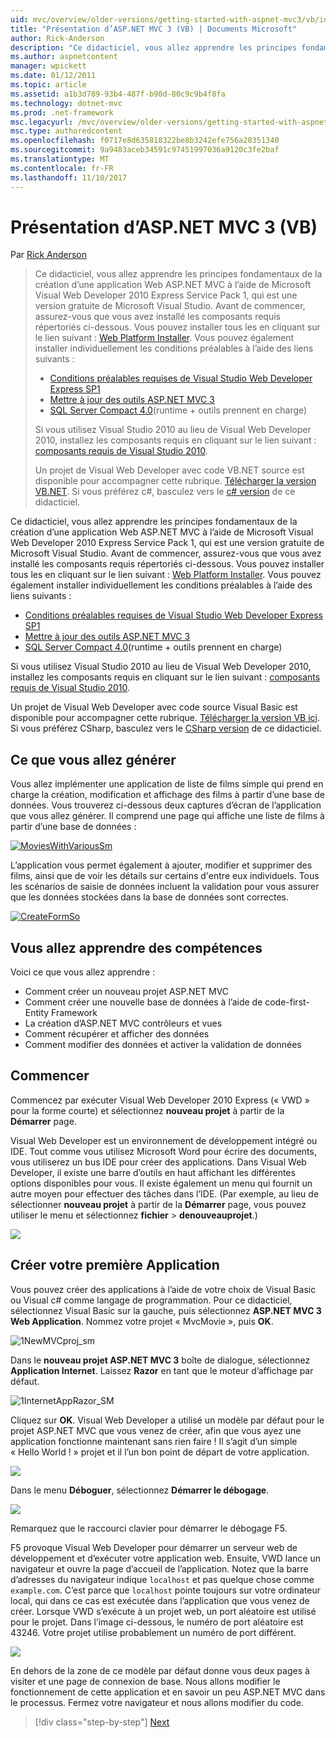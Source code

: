 ```yaml
---
uid: mvc/overview/older-versions/getting-started-with-aspnet-mvc3/vb/intro-to-aspnet-mvc-3
title: "Présentation d’ASP.NET MVC 3 (VB) | Documents Microsoft"
author: Rick-Anderson
description: "Ce didacticiel, vous allez apprendre les principes fondamentaux de la création d’une application Web ASP.NET MVC à l’aide de Microsoft Visual Web Developer 2010 Express Service Pack 1, qui est en cours..."
ms.author: aspnetcontent
manager: wpickett
ms.date: 01/12/2011
ms.topic: article
ms.assetid: a1b3d789-93b4-487f-b90d-80c9c9b4f8fa
ms.technology: dotnet-mvc
ms.prod: .net-framework
msc.legacyurl: /mvc/overview/older-versions/getting-started-with-aspnet-mvc3/vb/intro-to-aspnet-mvc-3
msc.type: authoredcontent
ms.openlocfilehash: f0717e8d635818322be8b3242efe756a20351340
ms.sourcegitcommit: 9a9483aceb34591c97451997036a9120c3fe2baf
ms.translationtype: MT
ms.contentlocale: fr-FR
ms.lasthandoff: 11/10/2017
---
```

<a name="intro-to-aspnet-mvc-3-vb"></a>Présentation d’ASP.NET MVC 3 (VB)
====================
Par [Rick Anderson](https://github.com/Rick-Anderson)

> Ce didacticiel, vous allez apprendre les principes fondamentaux de la création d’une application Web ASP.NET MVC à l’aide de Microsoft Visual Web Developer 2010 Express Service Pack 1, qui est une version gratuite de Microsoft Visual Studio. Avant de commencer, assurez-vous que vous avez installé les composants requis répertoriés ci-dessous. Vous pouvez installer tous les en cliquant sur le lien suivant : [Web Platform Installer](https://www.microsoft.com/web/gallery/install.aspx?appid=VWD2010SP1Pack). Vous pouvez également installer individuellement les conditions préalables à l’aide des liens suivants :
> 
> - [Conditions préalables requises de Visual Studio Web Developer Express SP1](https://www.microsoft.com/web/gallery/install.aspx?appid=VWD2010SP1Pack)
> - [Mettre à jour des outils ASP.NET MVC 3](https://www.microsoft.com/web/gallery/install.aspx?appsxml=&amp;appid=MVC3)
> - [SQL Server Compact 4.0](https://www.microsoft.com/web/gallery/install.aspx?appid=SQLCE;SQLCEVSTools_4_0)(runtime + outils prennent en charge)
> 
> Si vous utilisez Visual Studio 2010 au lieu de Visual Web Developer 2010, installez les composants requis en cliquant sur le lien suivant : [composants requis de Visual Studio 2010](https://www.microsoft.com/web/gallery/install.aspx?appsxml=&amp;appid=VS2010SP1Pack).
> 
> Un projet de Visual Web Developer avec code VB.NET source est disponible pour accompagner cette rubrique. [Télécharger la version VB.NET](https://code.msdn.microsoft.com/Introduction-to-MVC-3-10d1b098). Si vous préférez c#, basculez vers le [c# version](../cs/intro-to-aspnet-mvc-3.md) de ce didacticiel.


Ce didacticiel, vous allez apprendre les principes fondamentaux de la création d’une application Web ASP.NET MVC à l’aide de Microsoft Visual Web Developer 2010 Express Service Pack 1, qui est une version gratuite de Microsoft Visual Studio. Avant de commencer, assurez-vous que vous avez installé les composants requis répertoriés ci-dessous. Vous pouvez installer tous les en cliquant sur le lien suivant : [Web Platform Installer](https://www.microsoft.com/web/gallery/install.aspx?appid=VWD2010SP1Pack). Vous pouvez également installer individuellement les conditions préalables à l’aide des liens suivants :

- [Conditions préalables requises de Visual Studio Web Developer Express SP1](https://www.microsoft.com/web/gallery/install.aspx?appid=VWD2010SP1Pack)
- [Mettre à jour des outils ASP.NET MVC 3](https://www.microsoft.com/web/gallery/install.aspx?appsxml=&amp;appid=MVC3)
- [SQL Server Compact 4.0](https://www.microsoft.com/web/gallery/install.aspx?appid=SQLCE;SQLCEVSTools_4_0)(runtime + outils prennent en charge)

Si vous utilisez Visual Studio 2010 au lieu de Visual Web Developer 2010, installez les composants requis en cliquant sur le lien suivant : [composants requis de Visual Studio 2010](https://www.microsoft.com/web/gallery/install.aspx?appsxml=&amp;appid=VS2010SP1Pack).

Un projet de Visual Web Developer avec code source Visual Basic est disponible pour accompagner cette rubrique. [Télécharger la version VB ici](https://code.msdn.microsoft.com/Project/Download/FileDownload.aspx?ProjectName=aspnetmvcsamples&amp;DownloadId=14824). Si vous préférez CSharp, basculez vers le [CSharp version](../cs/intro-to-aspnet-mvc-3.md) de ce didacticiel.

## <a name="what-youll-build"></a>Ce que vous allez générer

Vous allez implémenter une application de liste de films simple qui prend en charge la création, modification et affichage des films à partir d’une base de données. Vous trouverez ci-dessous deux captures d’écran de l’application que vous allez générer. Il comprend une page qui affiche une liste de films à partir d’une base de données :

[![MoviesWithVariousSm](intro-to-aspnet-mvc-3/_static/image2.png)](intro-to-aspnet-mvc-3/_static/image1.png)

L’application vous permet également à ajouter, modifier et supprimer des films, ainsi que de voir les détails sur certains d'entre eux individuels. Tous les scénarios de saisie de données incluent la validation pour vous assurer que les données stockées dans la base de données sont correctes.

[![CreateFormSo](intro-to-aspnet-mvc-3/_static/image4.png)](intro-to-aspnet-mvc-3/_static/image3.png)

## <a name="skills-youll-learn"></a>Vous allez apprendre des compétences

Voici ce que vous allez apprendre :

- Comment créer un nouveau projet ASP.NET MVC
- Comment créer une nouvelle base de données à l’aide de code-first-Entity Framework
- La création d’ASP.NET MVC contrôleurs et vues
- Comment récupérer et afficher des données
- Comment modifier des données et activer la validation de données

## <a name="getting-started"></a>Commencer

Commencez par exécuter Visual Web Developer 2010 Express (« VWD » pour la forme courte) et sélectionnez **nouveau projet** à partir de la **Démarrer** page.

Visual Web Developer est un environnement de développement intégré ou IDE. Tout comme vous utilisez Microsoft Word pour écrire des documents, vous utiliserez un bus IDE pour créer des applications. Dans Visual Web Developer, il existe une barre d’outils en haut affichant les différentes options disponibles pour vous. Il existe également un menu qui fournit un autre moyen pour effectuer des tâches dans l’IDE. (Par exemple, au lieu de sélectionner **nouveau projet** à partir de la **Démarrer** page, vous pouvez utiliser le menu et sélectionnez **fichier** &gt; **denouveauprojet**.)

[![](intro-to-aspnet-mvc-3/_static/image6.png)](intro-to-aspnet-mvc-3/_static/image5.png)

## <a name="creating-your-first-application"></a>Créer votre première Application

Vous pouvez créer des applications à l’aide de votre choix de Visual Basic ou Visual c# comme langage de programmation. Pour ce didacticiel, sélectionnez Visual Basic sur la gauche, puis sélectionnez **ASP.NET MVC 3 Web Application**. Nommez votre projet « MvcMovie », puis **OK**.

![1NewMVCproj_sm](intro-to-aspnet-mvc-3/_static/image7.png)

Dans le **nouveau projet ASP.NET MVC 3** boîte de dialogue, sélectionnez **Application Internet**. Laissez **Razor** en tant que le moteur d’affichage par défaut.

![1InternetAppRazor_SM](intro-to-aspnet-mvc-3/_static/image8.png)

Cliquez sur **OK**. Visual Web Developer a utilisé un modèle par défaut pour le projet ASP.NET MVC que vous venez de créer, afin que vous ayez une application fonctionne maintenant sans rien faire ! Il s’agit d’un simple « Hello World ! » projet et il l’un bon point de départ de votre application.

[![](intro-to-aspnet-mvc-3/_static/image10.png)](intro-to-aspnet-mvc-3/_static/image9.png)

Dans le menu **Déboguer**, sélectionnez **Démarrer le débogage**.

![](intro-to-aspnet-mvc-3/_static/image11.png)

Remarquez que le raccourci clavier pour démarrer le débogage F5.

F5 provoque Visual Web Developer pour démarrer un serveur web de développement et d’exécuter votre application web. Ensuite, VWD lance un navigateur et ouvre la page d’accueil de l’application. Notez que la barre d’adresses du navigateur indique `localhost` et pas quelque chose comme `example.com`. C’est parce que `localhost` pointe toujours sur votre ordinateur local, qui dans ce cas est exécutée dans l’application que vous venez de créer. Lorsque VWD s’exécute à un projet web, un port aléatoire est utilisé pour le projet. Dans l’image ci-dessous, le numéro de port aléatoire est 43246. Votre projet utilise probablement un numéro de port différent.

![](intro-to-aspnet-mvc-3/_static/image12.png)

En dehors de la zone de ce modèle par défaut donne vous deux pages à visiter et une page de connexion de base. Nous allons modifier le fonctionnement de cette application et en savoir un peu ASP.NET MVC dans le processus. Fermez votre navigateur et nous allons modifier du code.

>[!div class="step-by-step"]
[Next](adding-a-controller.md)
